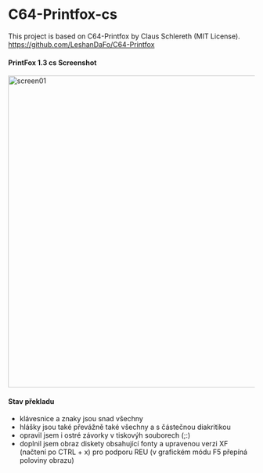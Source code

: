# C64-Printfox-cs
This project is based on C64-Printfox by Claus Schlereth (MIT License).
<br />https://github.com/LeshanDaFo/C64-Printfox

#### PrintFox 1.3 cs Screenshot
<img width="845" height="636" alt="screen01" src="https://github.com/user-attachments/assets/8da4f173-f14b-4458-936c-93abaf0aa9bd" />

#### Stav překladu
- klávesnice a znaky jsou snad všechny
- hlášky jsou také převážně také všechny a s částečnou diakritikou
- opravil jsem i ostré závorky v tiskovýh souborech (;:)
- doplnil jsem obraz diskety obsahující fonty a upravenou verzi XF (načtení po CTRL + x) pro podporu REU (v grafickém módu F5 přepíná poloviny obrazu)
